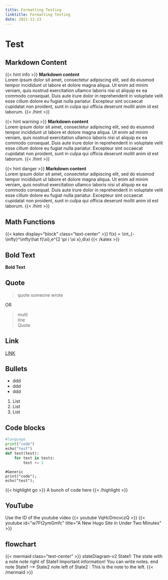 ```yaml
---
title: Formatting Testing
linktitle: Formatting Testing
date: 2021-11-23
---
```

# Test

## Markdown Content
{{< hint info >}}
**Markdown content**  
Lorem ipsum dolor sit amet, consectetur adipiscing elit, sed do eiusmod tempor incididunt ut labore et dolore magna aliqua. Ut enim ad minim veniam, quis nostrud exercitation ullamco laboris nisi ut aliquip ex ea commodo consequat. Duis aute irure dolor in reprehenderit in voluptate velit esse cillum dolore eu fugiat nulla pariatur. Excepteur sint occaecat cupidatat non proident, sunt in culpa qui officia deserunt mollit anim id est laborum.
{{< /hint >}}

{{< hint warning >}}
**Markdown content**  
Lorem ipsum dolor sit amet, consectetur adipiscing elit, sed do eiusmod tempor incididunt ut labore et dolore magna aliqua. Ut enim ad minim veniam, quis nostrud exercitation ullamco laboris nisi ut aliquip ex ea commodo consequat. Duis aute irure dolor in reprehenderit in voluptate velit esse cillum dolore eu fugiat nulla pariatur. Excepteur sint occaecat cupidatat non proident, sunt in culpa qui officia deserunt mollit anim id est laborum.
{{< /hint >}}

{{< hint danger >}}
**Markdown content**  
Lorem ipsum dolor sit amet, consectetur adipiscing elit, sed do eiusmod tempor incididunt ut labore et dolore magna aliqua. Ut enim ad minim veniam, quis nostrud exercitation ullamco laboris nisi ut aliquip ex ea commodo consequat. Duis aute irure dolor in reprehenderit in voluptate velit esse cillum dolore eu fugiat nulla pariatur. Excepteur sint occaecat cupidatat non proident, sunt in culpa qui officia deserunt mollit anim id est laborum.
{{< /hint >}}

## Math Functions
{{< katex display="block" class="text-center"  >}}
f(x) = \int_{-\infty}^\infty\hat f(\xi)\,e^{2 \pi i \xi x}\,d\xi
{{< /katex >}}

## Bold Text
**Bold Text**

## Quote
> quote
> someone 
> wrote

OR

> multi <br />
> line <br />
> Quote

## Link
[LINK](https://www.google.com)

## Bullets
- ddd
- ddd
- ddd

1. List
2. List
3. List


## Code blocks
```python
#language
print("code")
echo("test")
def test(test):
    for test in tests:
        test += 1
```

```
#Generic
print("code");
echo("test");
```
{{< highlight go >}} A bunch of code here {{< /highlight >}}



## YouTube
Use the ID of the youtube video
{{< youtube VqHcDmcvczQ >}}
{{< youtube id="w7Ft2ymGmfc" title="A New Hugo Site in Under Two Minutes" >}}


## flowchart
{{< mermaid class="text-center" >}}
stateDiagram-v2
    State1: The state with a note
    note right of State1
        Important information! You can write
        notes.
    end note
    State1 --> State2
    note left of State2 : This is the note to the left.
{{< /mermaid >}}